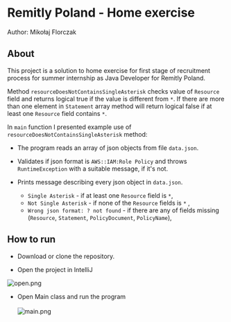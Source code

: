 # Remitly Poland - Home exercise 
Author: Mikołaj Florczak

## About
This project is a solution to home exercise for first stage of recruitment process
for summer internship as Java Developer for Remitly Poland. <br/>

Method `resourceDoesNotContainsSingleAsterisk` checks value of `Resource` field
and returns logical true if the value is different from `*`.
If there are more than one element in `Statement` array method will return logical
false if at least one `Resource` field contains `*`.

In `main` function I presented example use of `resourceDoesNotContainsSingleAsterisk` method:

- The program reads an array of json objects from file `data.json`. 

- Validates if json format is `AWS::IAM:Role Policy` and throws `RuntimeException` 
with a suitable message, if it's not.

- Prints message describing every json object in `data.json`. 
  - `Single Asterisk` - if at least one `Resource` field is `*`,
  - `Not Single Asterisk` - if none of the `Resource` fields is `*` ,
  - `Wrong json format: ? not found` - if there are any of fields missing 
  (`Resource`, `Statement`, `PolicyDocument`, `PolicyName`),

## How to run
- Download or clone the repository.<br/>

- Open the project in IntelliJ<br/>

![open.png](..%2F..%2F..%2FPictures%2Fopen.png) <br/>

- Open Main class and run the program<br/><br/>
![main.png](..%2F..%2F..%2FPictures%2Fmain.png)<br/><br/>